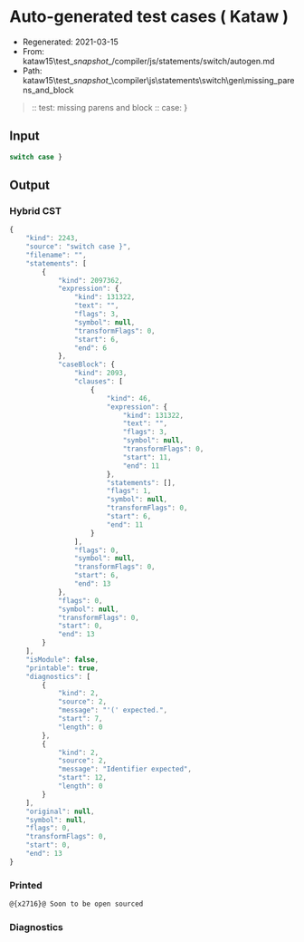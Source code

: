 # Auto-generated test cases ( Kataw )
- Regenerated: 2021-03-15
- From: kataw15\test\__snapshot__/compiler/js/statements/switch/autogen.md
- Path: kataw15\test\__snapshot__\compiler\js\statements\switch\gen\missing_parens_and_block
> :: test: missing parens and block
> :: case: }
## Input

`````js
switch case }
`````

## Output

### Hybrid CST

```javascript
{
    "kind": 2243,
    "source": "switch case }",
    "filename": "",
    "statements": [
        {
            "kind": 2097362,
            "expression": {
                "kind": 131322,
                "text": "",
                "flags": 3,
                "symbol": null,
                "transformFlags": 0,
                "start": 6,
                "end": 6
            },
            "caseBlock": {
                "kind": 2093,
                "clauses": [
                    {
                        "kind": 46,
                        "expression": {
                            "kind": 131322,
                            "text": "",
                            "flags": 3,
                            "symbol": null,
                            "transformFlags": 0,
                            "start": 11,
                            "end": 11
                        },
                        "statements": [],
                        "flags": 1,
                        "symbol": null,
                        "transformFlags": 0,
                        "start": 6,
                        "end": 11
                    }
                ],
                "flags": 0,
                "symbol": null,
                "transformFlags": 0,
                "start": 6,
                "end": 13
            },
            "flags": 0,
            "symbol": null,
            "transformFlags": 0,
            "start": 0,
            "end": 13
        }
    ],
    "isModule": false,
    "printable": true,
    "diagnostics": [
        {
            "kind": 2,
            "source": 2,
            "message": "'(' expected.",
            "start": 7,
            "length": 0
        },
        {
            "kind": 2,
            "source": 2,
            "message": "Identifier expected",
            "start": 12,
            "length": 0
        }
    ],
    "original": null,
    "symbol": null,
    "flags": 0,
    "transformFlags": 0,
    "start": 0,
    "end": 13
}
```

### Printed

```javascript
@{x2716}@ Soon to be open sourced
```

### Diagnostics

```javascript

```

